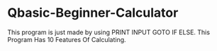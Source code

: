 # Qbasic-Beginner-Calculator
This program is just made by using PRINT INPUT GOTO IF ELSE. This Program Has 10 Features Of Calculating.
